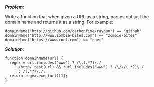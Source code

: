 ***Problem:***

Write a function that when given a URL as a string, parses out just the domain name and returns it as a string. For example:

    domainName("http://github.com/carbonfive/raygun") == "github" 
    domainName("http://www.zombie-bites.com") == "zombie-bites"
    domainName("https://www.cnet.com") == "cnet"

***Solution:***

    function domainName(url) {
      regex = url.includes('www') ? /\.(.*?)\./
        : /http/.test(url) && !url.includes('www') ? /\/\/(.*?)\./
          : /(.*?)\./;
      return regex.exec(url)[1];
    }